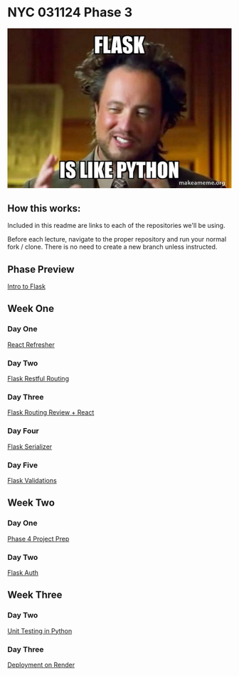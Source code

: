 # NYC 031124 Phase 3

!["flask is like python meme"](assets/python-flask.jpg)

## How this works:

Included in this readme are links to each of the repositories we'll be using.

Before each lecture, navigate to the proper repository and run your normal fork / clone. There is no need to create a new branch unless instructed.

## Phase Preview

[Intro to Flask](https://github.com/brewchetta/031124-ph4-01-intro-to-flask)

## Week One

### Day One

[React Refresher](https://github.com/brewchetta/031124-ph4-02-react-refresher)

### Day Two

[Flask Restful Routing](https://github.com/brewchetta/031124-ph4-03-flask-restful-routing)

### Day Three

[Flask Routing Review + React](https://github.com/brewchetta/031124-ph4-04-flask-routing-review)

### Day Four

[Flask Serializer](https://github.com/brewchetta/031124-ph4-05-flask-serializer)

### Day Five

[Flask Validations](#)

## Week Two

### Day One

[Phase 4 Project Prep](#)

### Day Two

[Flask Auth](#)

## Week Three

### Day Two

[Unit Testing in Python](#)

### Day Three

[Deployment on Render](#)